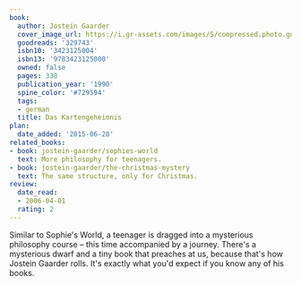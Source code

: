 ```yaml
---
book:
  author: Jostein Gaarder
  cover_image_url: https://i.gr-assets.com/images/S/compressed.photo.goodreads.com/books/1173802967l/329743.jpg
  goodreads: '329743'
  isbn10: '3423125004'
  isbn13: '9783423125000'
  owned: false
  pages: 338
  publication_year: '1990'
  spine_color: '#729594'
  tags:
  - german
  title: Das Kartengeheimnis
plan:
  date_added: '2015-06-28'
related_books:
- book: jostein-gaarder/sophies-world
  text: More philosophy for teenagers.
- book: jostein-gaarder/the-christmas-mystery
  text: The same structure, only for Christmas.
review:
  date_read:
  - 2006-04-01
  rating: 2
---
```


Similar to Sophie's World, a teenager is dragged into a mysterious philosophy course – this time accompanied by a
journey. There's a mysterious dwarf and a tiny book that preaches at us, because that's how Jostein Gaarder rolls. It's
exactly what you'd expect if you know any of his books.
